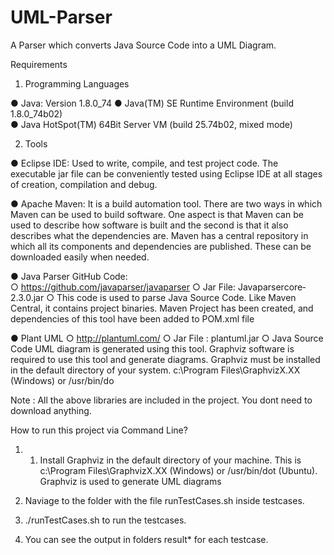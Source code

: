 # UML-Parser
A Parser which converts Java Source Code into a  UML Diagram.

Requirements

1. Programming Languages

● Java: Version 1.8.0_74 
● Java(TM) SE Runtime Environment (build 1.8.0_74­b02)  
● Java HotSpot(TM) 64­Bit Server VM (build 25.74­b02, mixed mode) 
 
2. Tools 

● Eclipse IDE:
 Used to write, compile, and test project code. The executable jar file can 
be conveniently tested using Eclipse IDE at all stages of creation, compilation and 
debug. 

● Apache Maven:
 It is a build automation tool. There are two ways in which Maven can be 
used to build software. One aspect is that Maven can be used to describe how software 
is built and the second is that it also describes what the dependencies are. Maven has a 
central repository in which all its components and dependencies are published. These 
can be downloaded easily when needed. 

● Java Parser GitHub Code:  
○ https://github.com/javaparser/javaparser 
○ Jar File: Javaparser­core­2.3.0.jar 
○ This code is used to parse Java Source Code. Like Maven Central, it contains 
project binaries. Maven Project has been created, and dependencies of this tool 
have been added to POM.xml file 

● Plant UML 
○ http://plantuml.com/ 
○ Jar File : plantuml.jar 
○ Java Source Code UML diagram is generated using this tool. Graphviz software 
is required to use this tool and generate diagrams. Graphviz must be installed in 
the default directory of your system. 
c:\Program Files\GraphvizX.XX (Windows) or /usr/bin/do

Note : All the above libraries are included in the project. You dont need to download anything.

How to run this project via Command Line?

1. 1. Install Graphviz in the default directory of your machine. This is c:\Program 
Files\GraphvizX.XX (Windows) or /usr/bin/dot (Ubuntu). Graphviz is used to generate UML 
diagrams

2. Naviage to the folder with the file runTestCases.sh inside testcases.

3. ./runTestCases.sh to run the testcases.

4. You can see the output in folders result* for each testcase. 
